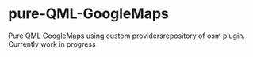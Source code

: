 # pure-QML-GoogleMaps
Pure QML GoogleMaps using custom providersrepository of osm plugin. Currently work in progress
